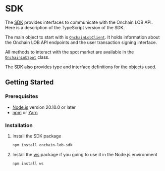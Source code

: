 # SDK

The [SDK](https://github.com/longgammalabs/onchain-lob-sdk) provides interfaces to communicate with the Onchain LOB API. 
Here is a description of the TypeScript version of the SDK.

The main object to start with is [`OnchainLobClient`](./OnchainLobClient.md).
It holds information about the Onchain LOB API endpoints and the user transaction signing interface.

All methods to interact with the spot market are available in the [`OnchainLobSpot`](./OnchainLobSpot.md) class.

The SDK also provides type and interface definitions for the objects used.

## Getting Started

### Prerequisites
* [Node.js](https://nodejs.org) version 20.10.0 or later  
* [npm](https://docs.npmjs.com/downloading-and-installing-node-js-and-npm) or [Yarn](https://yarnpkg.com/)

### Installation

1. Install the SDK package

    ```sh
    npm install onchain-lob-sdk
    ```

2. Install the [ws](https://github.com/websockets/ws) package if you going to use it in the Node.js environment

    ```sh
    npm install ws
    ```
